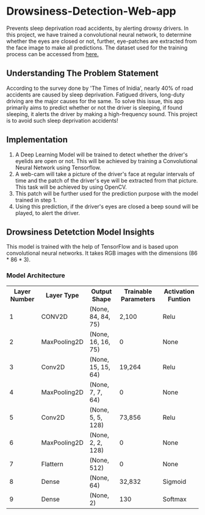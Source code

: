 # Drowsiness-Detection-Web-app
Prevents sleep deprivation road accidents, by alerting drowsy drivers.
In this project, we have trained a convolutional neural network, to determine whether the eyes are closed or not, further, eye-patches are extracted from the face image to make all predictions. The dataset used for the training process can be accessed from <a href="https://www.kaggle.com/kutaykutlu/drowsiness-detection" target="_blank">here.</a>

## Understanding The Problem Statement
  According to the survey done by 'The Times of Inidia', nearly 40% of road accidents are caused by sleep deprivation. Fatigued drivers, long-duty driving are the major causes for the same. To solve this issue, this app primarily aims to predict whether or not the driver is sleeping, if found sleeping, it alerts the driver by making a high-frequency sound. This project is to avoid such sleep deprivation accidents!
  
  ## Implementation
1. A Deep Learning Model will be trained to detect whether the driver's eyelids are open or not. This will be achieved by training a Convolutional Neural Network using Tensorflow.<br>
2. A web-cam will take a picture of the driver's face at regular intervals of time and the patch of the driver's eye will be extracted from that picture. This task will be     <tab>achieved by using OpenCV.<br>
3. This patch will be further used for the prediction purpose with the model trained in step 1.<br>
4. Using this prediction, if the driver's eyes are closed a beep sound will be played, to alert the driver.<br>

## Drowsiness Detetction Model Insights
This model is trained with the help of TensorFlow and is based upon convolutional neural networks. It takes RGB images with the dimensions (86 * 86 * 3).
### Model Architecture
<table>
  <th>Layer Number</th><th>Layer Type</th><th>Output Shape</th><th>Trainable Parameters</th><th>Activation Funtion</th>
  <tr><td>1</td><td>CONV2D</td><td>(None, 84, 84, 75)</td><td>2,100</td><td>Relu</td></tr>
  <tr><td>2</td><td>MaxPooling2D</td><td>(None, 16, 16, 75)</td><td>0</td><td>None</td></tr>
  <tr><td>3</td><td>Conv2D</td><td>(None, 15, 15, 64)</td><td>19,264</td><td>Relu</td></tr>
  <tr><td>4</td><td>MaxPooling2D</td><td>(None, 7, 7, 64)</td><td>0</td><td>None</td></tr>
  <tr><td>5</td><td>Conv2D</td><td>(None, 5, 5, 128)</td><td>73,856</td><td>Relu</td></tr>
  <tr><td>6</td><td>MaxPooling2D</td><td>(None, 2, 2, 128)</td><td>0</td><td>None</td></tr>
  <tr><td>7</td><td>Flattern</td><td>(None, 512)</td><td>0</td><td>None</td></tr>
  <tr><td>8</td><td>Dense</td><td>(None, 64)</td><td>32,832</td><td>Sigmoid</td></tr>
  <tr><td>9</td><td>Dense</td><td>(None, 2)</td><td>130</td><td>Softmax</td></tr>
</table>

